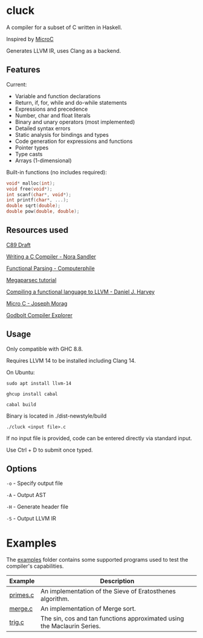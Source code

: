 # cluck

A compiler for a subset of C written in Haskell.

Inspired by [MicroC](https://blog.josephmorag.com/posts/mcc0/)

Generates LLVM IR, uses Clang as a backend.

## Features

Current:

- Variable and function declarations
- Return, if, for, while and do-while statements
- Expressions and precedence
- Number, char and float literals
- Binary and unary operators (most implemented)
- Detailed syntax errors
- Static analysis for bindings and types
- Code generation for expressions and functions
- Pointer types
- Type casts
- Arrays (1-dimensional)

Built-in functions (no includes required):

```c
void* malloc(int);
void free(void*);
int scanf(char*, void*);
int printf(char*, ...);
double sqrt(double);
double pow(double, double);
```

## Resources used

[C89 Draft](https://port70.net/%7Ensz/c/c89/c89-draft.html)

[Writing a C Compiler - Nora Sandler](https://norasandler.com/2017/11/29/Write-a-Compiler.html)

[Functional Parsing - Computerphile](https://www.youtube.com/watch?v=dDtZLm7HIJs)

[Megaparsec tutorial](https://markkarpov.com/tutorial/megaparsec.html)

[Compiling a functional language to LLVM - Daniel J. Harvey](https://danieljharvey.github.io/posts/2023-02-08-llvm-compiler-part-1.html)

[Micro C - Joseph Morag](https://blog.josephmorag.com/posts/mcc0/)

[Godbolt Compiler Explorer](https://godbolt.org/)

## Usage

Only compatible with GHC 8.8.

Requires LLVM 14 to be installed including Clang 14.

On Ubuntu:

```
sudo apt install llvm-14
```

```
ghcup install cabal
```

```
cabal build
```

Binary is located in ./dist-newstyle/build

```
./cluck <input file>.c
```

If no input file is provided, code can be entered directly via standard input.

Use Ctrl + D to submit once typed.

## Options

`-o` - Specify output file

`-A` - Output AST

`-H` - Generate header file

`-S` - Output LLVM IR

# Examples

The [examples](examples) folder contains some supported programs used to test the compiler's capabilities.

| Example                       | Description                                                             |
| ----------------------------- | ----------------------------------------------------------------------- |
| [primes.c](examples/primes.c) | An implementation of the Sieve of Eratosthenes algorithm.               |
| [merge.c](examples/merge.c)   | An implementation of Merge sort.                                        |
| [trig.c](examples/trig.c)     | The sin, cos and tan functions approximated using the Maclaurin Series. |
